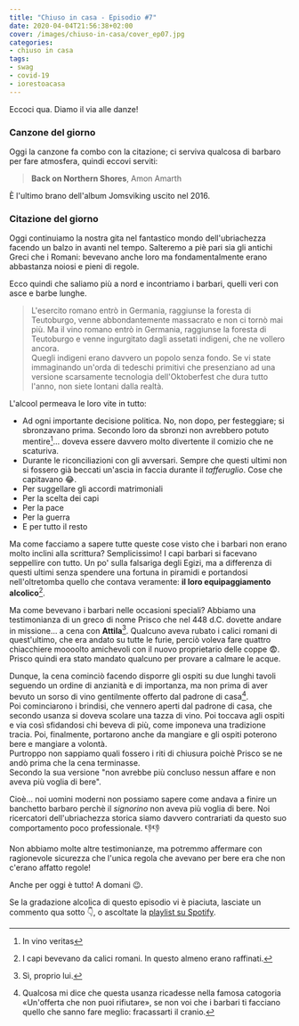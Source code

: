 ```yaml
---
title: "Chiuso in casa - Episodio #7"
date: 2020-04-04T21:56:38+02:00
cover: /images/chiuso-in-casa/cover_ep07.jpg
categories:
- chiuso in casa
tags:
- swag
- covid-19
- iorestoacasa
---
```

Eccoci qua. Diamo il via alle danze!

### Canzone del giorno
Oggi la canzone fa combo con la citazione; ci serviva qualcosa di barbaro per fare
atmosfera, quindi eccovi serviti:

> **Back on Northern Shores**, Amon Amarth

È l'ultimo brano dell'album Jomsviking uscito nel 2016.

### Citazione del giorno
Oggi continuiamo la nostra gita nel fantastico mondo dell'ubriachezza facendo un
balzo in avanti nel tempo. Salteremo a piè pari sia gli antichi Greci che i Romani:
bevevano anche loro ma fondamentalmente erano abbastanza noiosi e pieni di regole.

Ecco quindi che saliamo più a nord e incontriamo i barbari, quelli veri con asce
e barbe lunghe.

> L'esercito romano entrò in Germania, raggiunse la foresta di Teutoburgo, venne
abbondantemente massacrato e non ci tornò mai più. Ma il vino romano entrò in
Germania, raggiunse la foresta di Teutoburgo e venne ingurgitato dagli assetati
indigeni, che ne vollero ancora.  
Quegli indigeni erano davvero un popolo senza fondo. Se vi state immaginando un'orda
di tedeschi primitivi che presenziano ad una versione scarsamente tecnologia
dell'Oktoberfest che dura tutto l'anno, non siete lontani dalla realtà.

L'alcool permeava le loro vite in tutto:

* Ad ogni importante decisione politica. No, non dopo, per festeggiare; si sbronzavano
prima. Secondo loro da sbronzi non avrebbero potuto mentire[^0]...
 doveva essere davvero molto divertente il comizio che ne scaturiva.
* Durante le riconciliazioni con gli avversari. Sempre che questi ultimi non si
fossero già beccati un'ascia in faccia durante il _tafferuglio_. Cose che capitavano 😂.
* Per suggellare gli accordi matrimoniali
* Per la scelta dei capi
* Per la pace
* Per la guerra
* E per tutto il resto

Ma come facciamo a sapere tutte queste cose visto che i barbari non erano molto inclini
alla scrittura? Semplicissimo! I capi barbari si facevano seppellire con tutto. Un po' sulla
falsariga degli Egizi, ma a differenza di questi ultimi senza spendere una fortuna in piramidi
e portandosi nell'oltretomba quello che contava veramente: **il loro equipaggiamento alcolico**[^1].

Ma come bevevano i barbari nelle occasioni speciali? Abbiamo una testimonianza di
un greco di nome Prisco che nel 448 d.C. dovette andare in missione... a cena con **Attila**[^2].
Qualcuno aveva rubato i calici romani di quest'ultimo, che era andato
su tutte le furie, perciò voleva fare quattro chiacchiere moooolto
amichevoli con il nuovo proprietario delle coppe 😨. Prisco quindi era stato mandato qualcuno
per provare a calmare le acque.  

Dunque, la cena cominciò facendo disporre gli ospiti su due lunghi tavoli seguendo
un ordine di anzianità e di importanza, ma non prima di aver bevuto un sorso di vino
gentilmente offerto dal padrone di casa[^3].  
Poi cominciarono i brindisi, che vennero aperti dal padrone di casa, che secondo usanza
si doveva scolare una tazza di vino. Poi toccava agli ospiti e via così sfidandosi
 chi beveva di più, come imponeva una tradizione tracia. Poi, finalmente, portarono
 anche da mangiare e gli ospiti poterono bere e  mangiare a volontà.  
Purtroppo non sappiamo quali fossero i riti di chiusura poichè Prisco se ne andò
prima che la cena terminasse.   
Secondo la sua versione "non avrebbe più concluso nessun affare e non aveva più voglia di bere".

Cioè... noi uomini moderni non possiamo sapere come andava a finire un banchetto
barbaro perchè il _signorino_ non aveva più voglia di bere. Noi ricercatori dell'ubriachezza
storica siamo davvero contrariati da questo suo comportamento poco professionale. 👎👎

Non abbiamo molte altre testimonianze, ma potremmo affermare con ragionevole sicurezza
che l'unica regola che avevano per bere era che non c'erano affatto regole!

Anche per oggi è tutto! A domani 😉.

Se la gradazione alcolica di questo episodio vi è piaciuta, lasciate un commento qua sotto 👇,
o ascoltate la [playlist su Spotify](https://spoti.fi/3apGc1X).  

[^0]: In vino veritas
[^1]: I capi bevevano da calici romani. In questo almeno erano raffinati.
[^2]: Sì, proprio lui.
[^3]: Qualcosa mi dice che questa usanza ricadesse nella famosa catogoria «Un'offerta
che non puoi rifiutare», se non voi che i barbari ti facciano quello che sanno fare
meglio: fracassarti il cranio.
